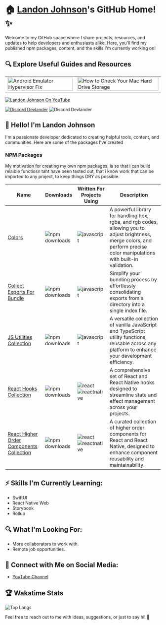 # 🏠 [Landon Johnson](https://www.linkedin.com/in/landonwjohnson/)'s GitHub Home! ✨

Welcome to my GitHub space where I share projects, resources, and updates to help developers and enthusiasts alike. Here, you'll find my published npm packages, content, and the skills I'm currently working on!

## 🔍 Explore Useful Guides and Resources

<table>
  <tr>
    <td>
      <a href="https://bit.ly/how-to-fix-android-emulator-hyper-visor" target="_blank">
        <img width="100%" src="https://res.cloudinary.com/landonwebdev/image/upload/v1707770149/thumbnails/android-emulator-hypervisor-fix.png" alt="Android Emulator Hypervisor Fix" />
      </a>
    </td>
    <td>
      <a href="https://bit.ly/how-to-check-your-mac-harddrive-storage" target="_blank">
        <img width="100%" src="https://res.cloudinary.com/landonwebdev/image/upload/v1707770149/thumbnails/how-to-check-your-mac-harddrive-storage.png" alt="How to Check Your Mac Hard Drive Storage" />
      </a>
    </td>
  </tr>
</table>


<a href="https://bit.ly/landonwjohnson-on-youtube" target="_parent"><img src="https://img.shields.io/youtube/channel/views/UCSL8U9S-SurzEYi0eHpXkTg" alt="Landon Johnson On YouTube" style="max-width: 100%;" /></a>

<a href="https://bit.ly/devlander-discord-invite" target="_parent"><img alt="Discord Devlander" src="https://img.shields.io/badge/Discord-Devlander-%235865F2" /></a>
  <img alt="Discord Devlander" src="https://wakatime.com/badge/user/bd50b6c5-e0ca-4937-83b3-ab2d13adbc73.svg" />


## 👋 Hello! I'm Landon Johnson

I'm a passionate developer dedicated to creating helpful tools, content, and communities. Here are some of the packages I've created

### NPM Packages
My motivation for creating my own npm packages, is so that i can build relaible functiosn taht have been tested out, that i know work
that can be imported to any project, to keep things DRY as possible. 

| Name                                                   | Downloads                                                                                           | Written For Projects Using                                                                                                              | Description                                                                                                                      |
|--------------------------------------------------------|-----------------------------------------------------------------------------------------------------|------------------------------------------------------------------------------------------------------------------------------------------|----------------------------------------------------------------------------------------------------------------------------------|
| [Colors](https://bit.ly/colors-javascript-package)     | ![npm downloads](https://img.shields.io/npm/dm/@devlander/colors.svg)                               | ![javascript](https://img.shields.io/badge/javascript-d5b931)                                                                            | A powerful library for handling hex, rgba, and rgb codes, allowing you to adjust brightness, merge colors, and perform precise color manipulations with built-in validation.       |
| [Collect Exports For Bundle](https://bit.ly/collect-exports-for-bundle) | ![npm downloads](https://img.shields.io/npm/dm/@devlander/collect-exports-for-bundle.svg)            | ![javascript](https://img.shields.io/badge/javascript-d5b931)                                                                            | Simplify your bundling process by effortlessly consolidating exports from a directory into a single index file.                                     |
| [JS Utilities Collection](https://bit.ly/3PnEnJE)      | ![npm downloads](https://img.shields.io/npm/dm/@devlander/utils.svg)                                | ![javascript](https://img.shields.io/badge/javascript-d5b931)                                                                            | A versatile collection of vanilla JavaScript and TypeScript utility functions, reusable across any platform to enhance your development efficiency.                               |
| [React Hooks Collection](https://bit.ly/3Pn4QH3)       | ![npm downloads](https://img.shields.io/npm/dm/@devlander/hooks.svg)                                | ![react](https://img.shields.io/badge/react-8A2BE2) <br> ![reactnative](https://img.shields.io/badge/reactnative-357da1)               | A comprehensive set of React and React Native hooks designed to streamline state and effect management across your projects.                                                                 |
| [React Higher Order Components Collection](https://bit.ly/devlander-higher-order-components-github) | ![npm downloads](https://img.shields.io/npm/dm/@devlander/higher-order-components.svg)                                | ![react](https://img.shields.io/badge/react-8A2BE2) <br> ![reactnative](https://img.shields.io/badge/reactnative-357da1)               | A curated collection of higher order components for React and React Native, designed to enhance component reusability and maintainability.                                                                             |


## ⚡ Skills I'm Currently Learning:

- SwiftUI
- React Native Web
- Storybook
- Rollup

## 🔍 What I'm Looking For:

- More collaborators to work with.
- Remote job opportunities.

## 📢 Connect with Me on Social Media:

- [YouTube Channel](https://bit.ly/47otldB)

## 🏆 Wakatime Stats

![Top Langs](https://github-readme-stats.vercel.app/api/top-langs/?username=landonwjohnson&layout=compact)

Feel free to reach out to me with ideas, suggestions, or just to say hi! 🚀
